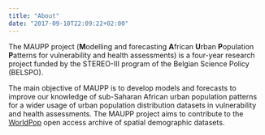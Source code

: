 ```yaml
---
title: "About"
date: "2017-09-10T22:09:22+02:00"
---
```


The MAUPP project (**M**odelling and forecasting **A**frican **U**rban **P**opulation **P**atterns for vulnerability and health assessments) is a four-year research project funded by the STEREO-III program of the Belgian Science Policy (BELSPO).

The main objective of MAUPP is to develop models and forecasts to improve our knowledge of sub-Saharan African urban population patterns for a wider usage of urban population distribution datasets in vulnerability and health assessments. The MAUPP project aims to contribute to the [WorldPop](http://www.worldpop.org) open access archive of spatial demographic datasets.
